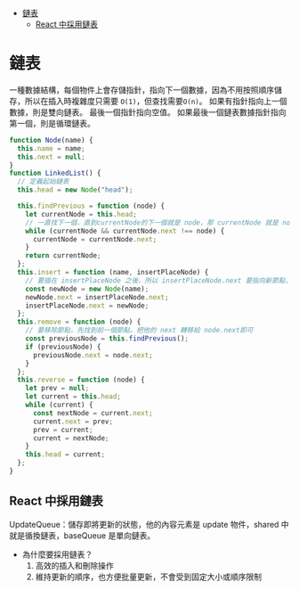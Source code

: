 - [鏈表](#鏈表)
  - [React 中採用鏈表](#react-中採用鏈表)

# 鏈表

一種數據結構，每個物件上會存儲指針，指向下一個數據，因為不用按照順序儲存，所以在插入時複雜度只需要 `O(1)`，但查找需要`O(n)`。
如果有指針指向上一個數據，則是雙向鏈表。
最後一個指針指向空值。
如果最後一個鏈表數據指針指向第一個，則是循環鏈表。

```js
function Node(name) {
  this.name = name;
  this.next = null;
}
function LinkedList() {
  // 定義起始鏈表
  this.head = new Node("head");

  this.findPrevious = function (node) {
    let currentNode = this.head;
    // 一直找下一個，直到currentNode的下一個就是 node，那 currentNode 就是 node 的上一個
    while (currentNode && currentNode.next !== node) {
      currentNode = currentNode.next;
    }
    return currentNode;
  };
  this.insert = function (name, insertPlaceNode) {
    // 要插在 insertPlaceNode 之後，所以 insertPlaceNode.next 要指向新節點，新節點要指向原先的 insertPlaceNode.next
    const newNode = new Node(name);
    newNode.next = insertPlaceNode.next;
    insertPlaceNode.next = newNode;
  };
  this.remove = function (node) {
    // 要移除節點，先找到前一個節點，把他的 next 轉移給 node.next即可
    const previousNode = this.findPrevious();
    if (previousNode) {
      previousNode.next = node.next;
    }
  };
  this.reverse = function (node) {
    let prev = null;
    let current = this.head;
    while (current) {
      const nextNode = current.next;
      current.next = prev;
      prev = current;
      current = nextNode;
    }
    this.head = current;
  };
}
```

## React 中採用鏈表

UpdateQueue：儲存即將更新的狀態，他的內容元素是 update 物件，shared 中就是循換鏈表，baseQueue 是單向鏈表。

- 為什麼要採用鏈表？
  1. 高效的插入和刪除操作
  2. 維持更新的順序，也方便批量更新，不會受到固定大小或順序限制
